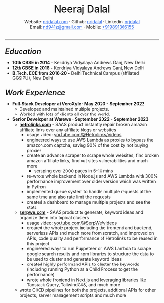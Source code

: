 <p style="font-size: 32px; font-weight: 500; margin-bottom: 0; text-align: center;">Neeraj Dalal</p>
<p style="margin-bottom: 0; text-align: center;">
  Website: <a href="https://nrjdalal.com" style="color: #2563eb; text-decoration: underline;">nrjdalal.com</a>
  ·
  Github: <a href="https://github.com/nrjdalal" style="color: #2563eb; text-decoration: underline;">nrjdalal</a>
  ·
  Linkedin: <a href="https://www.linkedin.com/in/nrjdalal" style="color: #2563eb; text-decoration: underline;">nrjdalal</a>
</p>
<p style="border-bottom: 1px solid; padding-bottom: 32px; margin-top: 0; text-align: center;">
  Email: <a href="mailto:nd941z@gmail.com" style="color: #2563eb; text-decoration: underline;">nd941z@gmail.com</a>
  ·
  Mobile: <a href="tel:+919891366155" style="color: #2563eb; text-decoration: underline;">+919891366155</a>
</p>

<p style="font-size: 24px; font-style: italic; font-weight: 600; margin-bottom: 0;">Education</p>

- **10th CBSE in 2014 -** Kendriya Vidyalaya Andrews Ganj, New Delhi
- **12th CBSE in 2016 -** Kendriya Vidyalaya Andrews Ganj, New Delhi
- **B.Tech. ECE from 2016-20 -** Delhi Technical Campus (affilated GGSIPU), New Delhi

<p style="font-size: 24px; font-style: italic; font-weight: 600; margin-bottom: 0;">Work Experience</p>

- **Full-Stack Developer at VeroXyle · May 2020 - September 2022**
  - Developed and maintained multiple projects.
  - Worked with lots of clients all over the world.
- **Senior Developer at Warewe · September 2022 - September 2023**
  - **[hetrolinks.com](https://hetrolinks.com)** - SAAS product instantly repair broken amazon affiliate links over any affiliate blogs or websites
    - usage video: [youtube.com/@Hetrolinks/videos](https://www.youtube.com/@Hetrolinks/videos)
    - engineered ways to use AWS Lambda as proxies to bypass the amazon.com captcha, saving 90% of the cost by not buying proxies
    - create an advance scraper to scrape whole websites, find broken amazon affiliate links, find out sites vulnerabilities and much more
      - scraping over 2000 pages in 5-10 mins
    - re-wrote whole backend in Node.js and AWS Lambda with 300% performance improvement over older version which was written in Python
    - implemented queue system to handle multiple requests at the same time and also rate limit the requests
    - created a dashboard to manage multiple projects and see the stats
  - **[serpwe.com](https://serpwe.com)** - SAAS product to generate, keyword ideas and organize them into topical clusters
    - usage video: [youtube.com/@SerpWe/videos](https://www.youtube.com/@SerpWe/videos)
    - created the whole project including the frontend and backend, serverless APIs and much more from scratch, and improved on APIs, code quality and performance of Hetrolinks to be reused in this project
    - engineered ways to run Puppeteer on AWS Lambda to scrape google search results and npm libraries to structure the data to be used to cluster and generate keyword ideas
    - created highly performand APIs to cluster the keywords (including running Python as a Child Process to get the performance)
    - wrote whole frontend in Next.js and leveraging libraries like Tanstack Query, TailwindCSS, and much more
  - wrote CI/CD pipelines for both the projects, addtional APIs for other projects, server management scripts and much more
